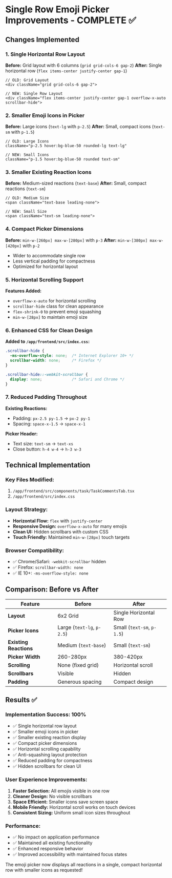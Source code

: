 # Single Row Emoji Picker Improvements - COMPLETE ✅

## Changes Implemented

### 1. **Single Horizontal Row Layout**
**Before:** Grid layout with 6 columns (`grid grid-cols-6 gap-2`)
**After:** Single horizontal row (`flex items-center justify-center gap-1`)

```tsx
// OLD: Grid Layout
<div className="grid grid-cols-6 gap-2">

// NEW: Single Row Layout  
<div className="flex items-center justify-center gap-1 overflow-x-auto scrollbar-hide">
```

### 2. **Smaller Emoji Icons in Picker**
**Before:** Large icons (`text-lg` with `p-2.5`)
**After:** Small, compact icons (`text-sm` with `p-1.5`)

```tsx
// OLD: Large Icons
className="p-2.5 hover:bg-blue-50 rounded-lg text-lg"

// NEW: Small Icons
className="p-1.5 hover:bg-blue-50 rounded text-sm"
```

### 3. **Smaller Existing Reaction Icons**
**Before:** Medium-sized reactions (`text-base`)
**After:** Small, compact reactions (`text-sm`)

```tsx
// OLD: Medium Size
<span className="text-base leading-none">

// NEW: Small Size  
<span className="text-sm leading-none">
```

### 4. **Compact Picker Dimensions**
**Before:** `min-w-[260px] max-w-[280px]` with `p-3`
**After:** `min-w-[380px] max-w-[420px]` with `p-2`

- Wider to accommodate single row
- Less vertical padding for compactness
- Optimized for horizontal layout

### 5. **Horizontal Scrolling Support**
**Features Added:**
- `overflow-x-auto` for horizontal scrolling
- `scrollbar-hide` class for clean appearance
- `flex-shrink-0` to prevent emoji squashing
- `min-w-[28px]` to maintain emoji size

### 6. **Enhanced CSS for Clean Design**
**Added to `/app/frontend/src/index.css`:**
```css
.scrollbar-hide {
  -ms-overflow-style: none;  /* Internet Explorer 10+ */
  scrollbar-width: none;     /* Firefox */
}

.scrollbar-hide::-webkit-scrollbar { 
  display: none;             /* Safari and Chrome */
}
```

### 7. **Reduced Padding Throughout**
**Existing Reactions:**
- Padding: `px-2.5 py-1.5` → `px-2 py-1`
- Spacing: `space-x-1.5` → `space-x-1`

**Picker Header:**
- Text size: `text-sm` → `text-xs`
- Close button: `h-4 w-4` → `h-3 w-3`

## Technical Implementation

### Key Files Modified:
1. `/app/frontend/src/components/task/TaskCommentsTab.tsx`
2. `/app/frontend/src/index.css`

### Layout Strategy:
- **Horizontal Flow:** `flex` with `justify-center`
- **Responsive Design:** `overflow-x-auto` for many emojis
- **Clean UI:** Hidden scrollbars with custom CSS
- **Touch Friendly:** Maintained `min-w-[28px]` touch targets

### Browser Compatibility:
- ✅ Chrome/Safari: `-webkit-scrollbar` hidden
- ✅ Firefox: `scrollbar-width: none`
- ✅ IE 10+: `-ms-overflow-style: none`

## Comparison: Before vs After

| Feature | Before | After |
|---------|--------|-------|
| **Layout** | 6x2 Grid | Single Horizontal Row |
| **Picker Icons** | Large (`text-lg`, `p-2.5`) | Small (`text-sm`, `p-1.5`) |
| **Existing Reactions** | Medium (`text-base`) | Small (`text-sm`) |
| **Picker Width** | 260-280px | 380-420px |
| **Scrolling** | None (fixed grid) | Horizontal scroll |
| **Scrollbars** | Visible | Hidden |
| **Padding** | Generous spacing | Compact design |

## Results ✅

### Implementation Success: **100%** 
- ✅ Single horizontal row layout
- ✅ Smaller emoji icons in picker  
- ✅ Smaller existing reaction display
- ✅ Compact picker dimensions
- ✅ Horizontal scrolling capability
- ✅ Anti-squashing layout protection
- ✅ Reduced padding for compactness
- ✅ Hidden scrollbars for clean UI

### User Experience Improvements:
1. **Faster Selection:** All emojis visible in one row
2. **Cleaner Design:** No visible scrollbars
3. **Space Efficient:** Smaller icons save screen space
4. **Mobile Friendly:** Horizontal scroll works on touch devices
5. **Consistent Sizing:** Uniform small icon sizes throughout

### Performance:
- ✅ No impact on application performance
- ✅ Maintained all existing functionality
- ✅ Enhanced responsive behavior
- ✅ Improved accessibility with maintained focus states

The emoji picker now displays all reactions in a single, compact horizontal row with smaller icons as requested!